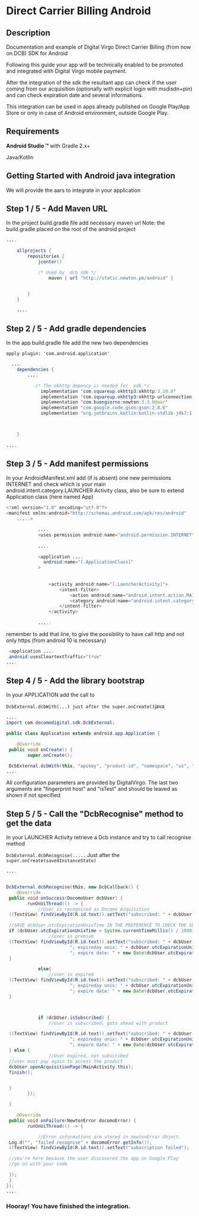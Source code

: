 # Direct Carrier Billing Android



## Description
Documentation and example of Digital Virgo Direct Carrier Billing (from now on DCB) SDK for Android

Following this guide your app will be technically enabled to be promoted and integrated with Digital Virgo mobile payment.

After the integration of the sdk the resultant app can check if the user coming from our acquisition (optionally with explicit login with msdisdn+pin) and can check expiration date and several informations.

This integration can be used in apps already published on Google Play/App Store or only in case of Android environment, outside Google Play.





## Requirements


**Android Studio ™** with Gradle 2.x+

Java/Kotlin

## Getting Started with Android java integration
We will provide the aars to integrate in your application

## Step 1 / 5 - Add Maven URL
In the project build.gradle file add necessary maven url
Note: the build.gradle placed on the root of the android project
```java
....

	allprojects {
	    repositories {
	        jcenter()

	        /* Used by  dcb sdk */
                maven { url "http://static.newton.pm/android" }


	    }
	}

	....
```          		


       	


## Step 2 / 5 - Add gradle dependencies
In the app build.gradle file add the new two dependencies

`apply plugin: 'com.android.application'`
```java
  ....
	dependencies {
	    ....

           /* The okhttp depency is needed for  sdk.*/
             implementation 'com.squareup.okhttp3:okhttp:3.10.0'
             implementation 'com.squareup.okhttp3:okhttp-urlconnection:3.10.0'
             implementation 'com.buongiorno:newton:3.3.0@aar'
             implementation "com.google.code.gson:gson:2.8.6"
             implementation "org.jetbrains.kotlin:kotlin-stdlib-jdk7:1.3.61"



	}
          		
....
```



## Step 3 / 5 - Add manifest permissions
In your AndroidManifest.xml add (if is absent) one new permissions INTERNET and check which is your main android.intent.category.LAUNCHER Activity class, also be sure to extend Application class (here named App)
```java
<?xml version="1.0" encoding="utf-8"?>
<manifest xmlns:android="http://schemas.android.com/apk/res/android"
    .....>

            ....
            <uses-permission android:name="android.permission.INTERNET" />
            
            ....

            <application ....
              android:name="[.ApplicationClass]"
            >
            
             
                <activity android:name="[.LauncherActivity]">
                    <intent-filter>
                        <action android:name="android.intent.action.MAIN" />
                        <category android:name="android.intent.category.LAUNCHER" />
                    </intent-filter>
                </activity>
            
            .....
```

remember to add that line, to give the possibility to have call http and not only https (from android 10 is necessary)

```java
 <application ....
 android:usesCleartextTraffic="true"
....
```



## Step 4 / 5 - Add the library bootstrap
In your APPLICATION add the call to 

`DcbExternal.dcbWith(...) just after the super.onCreate()`java
```java
....
import com.docomodigital.sdk.DcbExternal;

public class Application extends android.app.Application {

    @Override
 public void onCreate() {
        super.onCreate();

 DcbExternal.dcbWith(this, "apikey", "product-id", "namespace", "us", "host", null, false);
....
```



All configuration parameters are provided by DigitalVirgo. The last two arguments are "fingerprint host" and "isTest" and should be leaved as shown if not specified





## Step 5 / 5 - Call the "DcbRecognise" method to get the data
In your LAUNCHER Activity retrieve a Dcb instance and try to call recognise method 

`DcbExternal.dcbRecognise(.....`
Just after the `super.onCreate(savedInstanceState)`
```java
....


DcbExternal.dcbRecognise(this, new DcbCallback() {
    @Override
 public void onSuccess(DocomoUser dcbUser) {
        runOnUiThread(() -> {
            //User is recognised as Docomo Acquisition
 ((TextView) findViewById(R.id.text)).setText("subscribed: " + dcbUser.isSubscribed);

 //SAVE dcbUser.utcExpirationUnixTime IN THE PREFERENCE TO CHECK THE SUBSCRIPTION IN THE APP
 if (dcbUser.utcExpirationUnixTime > System.currentTimeMillis() / 1000){
                //user is premium
 ((TextView) findViewById(R.id.text)).setText("subscribed: " + dcbUser.isSubscribed +
                        "; expireday unix: " + dcbUser.utcExpirationUnixTime +
                        "; expire date: " + new Date(dcbUser.utcExpirationUnixTime * 1000).toString());
 }

            else{
                //user is expired
 ((TextView) findViewById(R.id.text)).setText("subscribed: " + dcbUser.isSubscribed +
                        "; expireday unix: " + dcbUser.utcExpirationUnixTime +
                        "; expire date: " + new Date(dcbUser.utcExpirationUnixTime * 1000).toString());
 }



            if (dcbUser.isSubscribed) {
                //User is subscribed, goto ahead with product

 ((TextView) findViewById(R.id.text)).setText("subscribed: " + dcbUser.isSubscribed +
                        "; expireday unix: " + dcbUser.utcExpirationUnixTime +
                        "; expire date: " + new Date(dcbUser.utcExpirationUnixTime * 1000).toString());
 } else {
                //User expired, not subscribed
 //user must pay again to access the product
 dcbUser.openAcquisitionPage(MainActivity.this);
 finish();


 }
        });

 }

    @Override
 public void onFailure(NewtonError docomoError) {
        runOnUiThread(() -> {

            //Error informations are stored in newtonError Object.
 Log.d("", "failed recognise" + docomoError.getInfo());
 ((TextView) findViewById(R.id.text)).setText("subscription failed");

 //you're here because the user discovered the app on Google Play
 //go on with your code

 });
 }
});
....
```



### Hooray! You have finished the integration.



